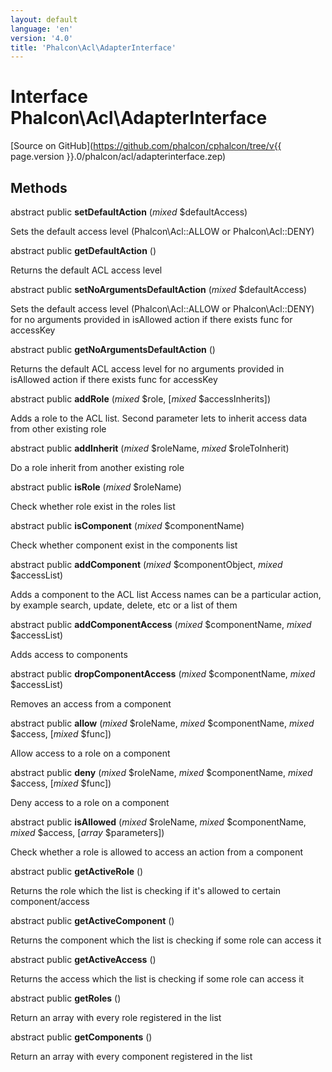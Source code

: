 ```yaml
---
layout: default
language: 'en'
version: '4.0'
title: 'Phalcon\Acl\AdapterInterface'
---
```

# Interface **Phalcon\Acl\AdapterInterface**

[Source on GitHub](https://github.com/phalcon/cphalcon/tree/v{{ page.version }}.0/phalcon/acl/adapterinterface.zep)

## Methods
abstract public  **setDefaultAction** (*mixed* $defaultAccess)

Sets the default access level (Phalcon\Acl::ALLOW or Phalcon\Acl::DENY)


abstract public  **getDefaultAction** ()

Returns the default ACL access level


abstract public  **setNoArgumentsDefaultAction** (*mixed* $defaultAccess)

Sets the default access level (Phalcon\Acl::ALLOW or Phalcon\Acl::DENY) for no arguments provided in isAllowed action if there exists func for accessKey


abstract public  **getNoArgumentsDefaultAction** ()

Returns the default ACL access level for no arguments provided in isAllowed action if there exists func for accessKey


abstract public  **addRole** (*mixed* $role, [*mixed* $accessInherits])

Adds a role to the ACL list. Second parameter lets to inherit access data from other existing role


abstract public  **addInherit** (*mixed* $roleName, *mixed* $roleToInherit)

Do a role inherit from another existing role


abstract public  **isRole** (*mixed* $roleName)

Check whether role exist in the roles list


abstract public  **isComponent** (*mixed* $componentName)

Check whether component exist in the components list


abstract public  **addComponent** (*mixed* $componentObject, *mixed* $accessList)

Adds a component to the ACL list
Access names can be a particular action, by example search, update, delete, etc or a list of them


abstract public  **addComponentAccess** (*mixed* $componentName, *mixed* $accessList)

Adds access to components


abstract public  **dropComponentAccess** (*mixed* $componentName, *mixed* $accessList)

Removes an access from a component


abstract public  **allow** (*mixed* $roleName, *mixed* $componentName, *mixed* $access, [*mixed* $func])

Allow access to a role on a component


abstract public  **deny** (*mixed* $roleName, *mixed* $componentName, *mixed* $access, [*mixed* $func])

Deny access to a role on a component


abstract public  **isAllowed** (*mixed* $roleName, *mixed* $componentName, *mixed* $access, [*array* $parameters])

Check whether a role is allowed to access an action from a component


abstract public  **getActiveRole** ()

Returns the role which the list is checking if it's allowed to certain component/access


abstract public  **getActiveComponent** ()

Returns the component which the list is checking if some role can access it


abstract public  **getActiveAccess** ()

Returns the access which the list is checking if some role can access it


abstract public  **getRoles** ()

Return an array with every role registered in the list


abstract public  **getComponents** ()

Return an array with every component registered in the list
